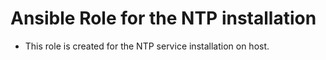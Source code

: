Ansible Role for the NTP installation
=========

* This role is created for the NTP service installation on host.
